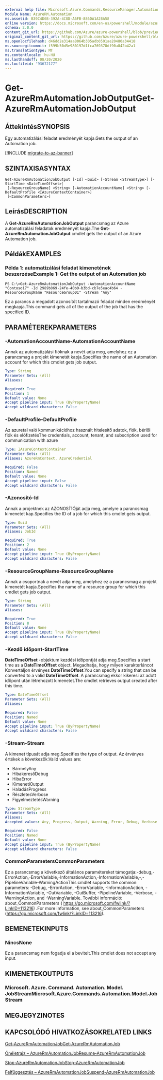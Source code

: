 ```yaml
---
external help file: Microsoft.Azure.Commands.ResourceManager.Automation.dll-Help.xml
Module Name: AzureRM.Automation
ms.assetid: B39C4D6B-392A-4C8D-A6FB-886DA1A2BA58
online version: https://docs.microsoft.com/en-us/powershell/module/azurerm.automation/get-azurermautomationjoboutput
schema: 2.0.0
content_git_url: https://github.com/Azure/azure-powershell/blob/preview/src/ResourceManager/Automation/Commands.Automation/help/Get-AzureRMAutomationJobOutput.md
original_content_git_url: https://github.com/Azure/azure-powershell/blob/preview/src/ResourceManager/Automation/Commands.Automation/help/Get-AzureRMAutomationJobOutput.md
ms.openlocfilehash: d46dd2e314aa8064b305adb0501ae20480a34418
ms.sourcegitcommit: f599b50d5e980197d1fca769378df90a842b42a1
ms.translationtype: MT
ms.contentlocale: hu-HU
ms.lasthandoff: 08/20/2020
ms.locfileid: "93672177"
---
```

# <span data-ttu-id="97b61-101">Get-AzureRmAutomationJobOutput</span><span class="sxs-lookup"><span data-stu-id="97b61-101">Get-AzureRmAutomationJobOutput</span></span>

## <span data-ttu-id="97b61-102">Áttekintés</span><span class="sxs-lookup"><span data-stu-id="97b61-102">SYNOPSIS</span></span>
<span data-ttu-id="97b61-103">Egy automatizálási feladat eredményét kapja.</span><span class="sxs-lookup"><span data-stu-id="97b61-103">Gets the output of an Automation job.</span></span>

[!INCLUDE [migrate-to-az-banner](../../includes/migrate-to-az-banner.md)]

## <span data-ttu-id="97b61-104">SZINTAXISA</span><span class="sxs-lookup"><span data-stu-id="97b61-104">SYNTAX</span></span>

```
Get-AzureRmAutomationJobOutput [-Id] <Guid> [-Stream <StreamType>] [-StartTime <DateTimeOffset>]
 [-ResourceGroupName] <String> [-AutomationAccountName] <String> [-DefaultProfile <IAzureContextContainer>]
 [<CommonParameters>]
```

## <span data-ttu-id="97b61-105">Leírás</span><span class="sxs-lookup"><span data-stu-id="97b61-105">DESCRIPTION</span></span>
<span data-ttu-id="97b61-106">A **Get-AzureRmAutomationJobOutput** parancsmag az Azure automatizálási feladatok eredményét kapja.</span><span class="sxs-lookup"><span data-stu-id="97b61-106">The **Get-AzureRmAutomationJobOutput** cmdlet gets the output of an Azure Automation job.</span></span>

## <span data-ttu-id="97b61-107">Példák</span><span class="sxs-lookup"><span data-stu-id="97b61-107">EXAMPLES</span></span>

### <span data-ttu-id="97b61-108">Példa 1: automatizálási feladat kimenetének beszerzése</span><span class="sxs-lookup"><span data-stu-id="97b61-108">Example 1: Get the output of an Automation job</span></span>
```
PS C:\>Get-AzureRmAutomationJobOutput -AutomationAccountName "Contoso17" -Id 2989b069-24fe-40b9-b3bd-cb7e5eac4b64 -ResourceGroupName "ResourceGroup01" -Stream "Any"
```

<span data-ttu-id="97b61-109">Ez a parancs a megadott azonosítót tartalmazó feladat minden eredményét megkapja.</span><span class="sxs-lookup"><span data-stu-id="97b61-109">This command gets all of the output of the job that has the specified ID.</span></span>

## <span data-ttu-id="97b61-110">PARAMÉTEREK</span><span class="sxs-lookup"><span data-stu-id="97b61-110">PARAMETERS</span></span>

### <span data-ttu-id="97b61-111">-AutomationAccountName</span><span class="sxs-lookup"><span data-stu-id="97b61-111">-AutomationAccountName</span></span>
<span data-ttu-id="97b61-112">Annak az automatizálási fióknak a nevét adja meg, amelyhez ez a parancsmag a projekt kimenetét kapja.</span><span class="sxs-lookup"><span data-stu-id="97b61-112">Specifies the name of an Automation account for which this cmdlet gets job output.</span></span>

```yaml
Type: String
Parameter Sets: (All)
Aliases: 

Required: True
Position: 1
Default value: None
Accept pipeline input: True (ByPropertyName)
Accept wildcard characters: False
```

### <span data-ttu-id="97b61-113">-DefaultProfile</span><span class="sxs-lookup"><span data-stu-id="97b61-113">-DefaultProfile</span></span>
<span data-ttu-id="97b61-114">Az azuretal való kommunikációhoz használt hitelesítő adatok, fiók, bérlői fiók és előfizetés</span><span class="sxs-lookup"><span data-stu-id="97b61-114">The credentials, account, tenant, and subscription used for communication with azure</span></span>

```yaml
Type: IAzureContextContainer
Parameter Sets: (All)
Aliases: AzureRmContext, AzureCredential

Required: False
Position: Named
Default value: None
Accept pipeline input: False
Accept wildcard characters: False
```

### <span data-ttu-id="97b61-115">-Azonosító</span><span class="sxs-lookup"><span data-stu-id="97b61-115">-Id</span></span>
<span data-ttu-id="97b61-116">Annak a projektnek az AZONOSÍTÓját adja meg, amelyre a parancsmag kimenetet kap.</span><span class="sxs-lookup"><span data-stu-id="97b61-116">Specifies the ID of a job for which this cmdlet gets output.</span></span>

```yaml
Type: Guid
Parameter Sets: (All)
Aliases: JobId

Required: True
Position: 2
Default value: None
Accept pipeline input: True (ByPropertyName)
Accept wildcard characters: False
```

### <span data-ttu-id="97b61-117">-ResourceGroupName</span><span class="sxs-lookup"><span data-stu-id="97b61-117">-ResourceGroupName</span></span>
<span data-ttu-id="97b61-118">Annak a csoportnak a nevét adja meg, amelyhez ez a parancsmag a projekt kimenetét kapja.</span><span class="sxs-lookup"><span data-stu-id="97b61-118">Specifies the name of a resource group for which this cmdlet gets job output.</span></span>

```yaml
Type: String
Parameter Sets: (All)
Aliases: 

Required: True
Position: 0
Default value: None
Accept pipeline input: True (ByPropertyName)
Accept wildcard characters: False
```

### <span data-ttu-id="97b61-119">-Kezdő időpont</span><span class="sxs-lookup"><span data-stu-id="97b61-119">-StartTime</span></span>
<span data-ttu-id="97b61-120">**DateTimeOffset** -objektum kezdési időpontját adja meg.</span><span class="sxs-lookup"><span data-stu-id="97b61-120">Specifies a start time as a **DateTimeOffset** object.</span></span>
<span data-ttu-id="97b61-121">Megadhatja, hogy milyen karakterláncot Konvertáljon érvényes **DateTimeOffset**.</span><span class="sxs-lookup"><span data-stu-id="97b61-121">You can specify a string that can be converted to a valid **DateTimeOffset**.</span></span>
<span data-ttu-id="97b61-122">A parancsmag ekkor kikeresi az adott időpont után létrehozott kimenetet.</span><span class="sxs-lookup"><span data-stu-id="97b61-122">The cmdlet retrieves output created after this time.</span></span>

```yaml
Type: DateTimeOffset
Parameter Sets: (All)
Aliases: 

Required: False
Position: Named
Default value: None
Accept pipeline input: True (ByPropertyName)
Accept wildcard characters: False
```

### <span data-ttu-id="97b61-123">-Stream</span><span class="sxs-lookup"><span data-stu-id="97b61-123">-Stream</span></span>
<span data-ttu-id="97b61-124">A kimenet típusát adja meg.</span><span class="sxs-lookup"><span data-stu-id="97b61-124">Specifies the type of output.</span></span>
<span data-ttu-id="97b61-125">Az érvényes értékek a következők:</span><span class="sxs-lookup"><span data-stu-id="97b61-125">Valid values are:</span></span> 

- <span data-ttu-id="97b61-126">Bármely</span><span class="sxs-lookup"><span data-stu-id="97b61-126">Any</span></span>
- <span data-ttu-id="97b61-127">Hibakereső</span><span class="sxs-lookup"><span data-stu-id="97b61-127">Debug</span></span>
- <span data-ttu-id="97b61-128">Hiba</span><span class="sxs-lookup"><span data-stu-id="97b61-128">Error</span></span>
- <span data-ttu-id="97b61-129">Kimeneti</span><span class="sxs-lookup"><span data-stu-id="97b61-129">Output</span></span>
- <span data-ttu-id="97b61-130">Haladás</span><span class="sxs-lookup"><span data-stu-id="97b61-130">Progress</span></span>
- <span data-ttu-id="97b61-131">Részletes</span><span class="sxs-lookup"><span data-stu-id="97b61-131">Verbose</span></span>
- <span data-ttu-id="97b61-132">Figyelmeztetés</span><span class="sxs-lookup"><span data-stu-id="97b61-132">Warning</span></span>

```yaml
Type: StreamType
Parameter Sets: (All)
Aliases: 
Accepted values: Any, Progress, Output, Warning, Error, Debug, Verbose

Required: False
Position: Named
Default value: None
Accept pipeline input: True (ByPropertyName)
Accept wildcard characters: False
```

### <span data-ttu-id="97b61-133">CommonParameters</span><span class="sxs-lookup"><span data-stu-id="97b61-133">CommonParameters</span></span>
<span data-ttu-id="97b61-134">Ez a parancsmag a következő általános paramétereket támogatja:-debug,-ErrorAction,-ErrorVariable,-InformationAction,-InformationVariable,-,-PipelineVariable-WarningAction</span><span class="sxs-lookup"><span data-stu-id="97b61-134">This cmdlet supports the common parameters: -Debug, -ErrorAction, -ErrorVariable, -InformationAction, -InformationVariable, -OutVariable, -OutBuffer, -PipelineVariable, -Verbose, -WarningAction, and -WarningVariable.</span></span> <span data-ttu-id="97b61-135">További információ: about_CommonParameters ( https://go.microsoft.com/fwlink/?LinkID=113216) .</span><span class="sxs-lookup"><span data-stu-id="97b61-135">For more information, see about_CommonParameters (https://go.microsoft.com/fwlink/?LinkID=113216).</span></span>

## <span data-ttu-id="97b61-136">BEMENETEK</span><span class="sxs-lookup"><span data-stu-id="97b61-136">INPUTS</span></span>

### <span data-ttu-id="97b61-137">Nincs</span><span class="sxs-lookup"><span data-stu-id="97b61-137">None</span></span>
<span data-ttu-id="97b61-138">Ez a parancsmag nem fogadja el a bevitelt.</span><span class="sxs-lookup"><span data-stu-id="97b61-138">This cmdlet does not accept any input.</span></span>

## <span data-ttu-id="97b61-139">KIMENETEK</span><span class="sxs-lookup"><span data-stu-id="97b61-139">OUTPUTS</span></span>

### <span data-ttu-id="97b61-140">Microsoft. Azure. Command. Automation. Model. JobStream</span><span class="sxs-lookup"><span data-stu-id="97b61-140">Microsoft.Azure.Commands.Automation.Model.JobStream</span></span>

## <span data-ttu-id="97b61-141">MEGJEGYZI</span><span class="sxs-lookup"><span data-stu-id="97b61-141">NOTES</span></span>

## <span data-ttu-id="97b61-142">KAPCSOLÓDÓ HIVATKOZÁSOK</span><span class="sxs-lookup"><span data-stu-id="97b61-142">RELATED LINKS</span></span>

[<span data-ttu-id="97b61-143">Get-AzureRmAutomationJob</span><span class="sxs-lookup"><span data-stu-id="97b61-143">Get-AzureRmAutomationJob</span></span>](./Get-AzureRMAutomationJob.md)

[<span data-ttu-id="97b61-144">Önéletrajz – AzureRmAutomationJob</span><span class="sxs-lookup"><span data-stu-id="97b61-144">Resume-AzureRmAutomationJob</span></span>](./Resume-AzureRMAutomationJob.md)

[<span data-ttu-id="97b61-145">Stop-AzureRmAutomationJob</span><span class="sxs-lookup"><span data-stu-id="97b61-145">Stop-AzureRmAutomationJob</span></span>](./Stop-AzureRMAutomationJob.md)

[<span data-ttu-id="97b61-146">Felfüggesztés – AzureRmAutomationJob</span><span class="sxs-lookup"><span data-stu-id="97b61-146">Suspend-AzureRmAutomationJob</span></span>](./Suspend-AzureRMAutomationJob.md)


